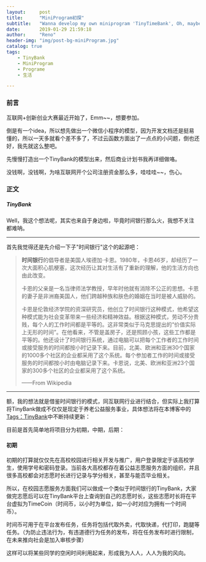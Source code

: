 ```yaml
---
layout:     post
title:      "MiniProgram初探"
subtitle:   "Wanna develop my own miniprogram 'TinyTimeBank', Oh, maybe 'TinyBank' "
date:       2019-01-29 21:59:18
author:     "Reno"
header-img: "img/post-bg-miniProgram.jpg"
catalog: true
tags:
    - TinyBank
    - MiniProgram
    - Programe
    - 生活

---
```


### 前言

互联网+创新创业大赛最近开始了，Emm~~，想要参加。

倒是有一个idea，所以想先做出一个微信小程序的模型，因为开发文档还是挺易懂的，所以一天多就看个差不多了，不过云函数方面出了一点点的小问题，倒也还好，我先就这么整吧。

先慢慢打造出一个TinyBank的模型出来，然后商业计划书我再详细做咯。

没钱啊，没钱啊，为啥互联网开个公司注册资金那么多，哇哇哇~~，伤心。

### 正文

##### TinyBank

Well，我这个想法呢，其实也来自于身边啦，毕竟时间银行那么火，我想不关注都难呐。

---

首先我觉得还是先介绍一下子"时间银行"这个的起源吧：

> ​	**时间银行**的倡导者是美国人埃德加·卡恩。1980年，卡恩46岁，却经历了一次大面积心肌梗塞，这次经历让其对生活有了重新的理解，他的生活方向也由此改变。  
>
> 
>
> ​	卡恩的父亲是一名当律师法学教授，早年时他就有消除不公正的思想。卡恩的妻子是非洲裔美国人，他们跨越种族和肤色的婚姻在当时是被人威胁的。
>
> 
>
> ​	卡恩是伦敦经济学院的资深研究员，他创立了时间银行这种模式，他希望这种模式能为社会变革带来一些经济和精神效益。根据这种模式，劳动不分贵贱，每个人的工作时间都是平等的。这非常类似于马克思提出的“价值实际上无形的时间”。在他看来，不管是盖房子，还是照顾小孩，这些工作都是平等的。他还设计了时间银行系统，通过电脑可以把每个工作者的工作时间或接受服务的时间都按小时记录下来。目前，北美、欧洲和亚洲30个国家的1000多个社区的企业都采用了这个系统。每个参加者工作的时间或接受服务的时间都按小时由电脑记录下来。卡恩说，北美、欧洲和亚洲23个国家的300多个社区的企业都采用了这个系统。
>
>  ——From Wikipedia



---

额，我的想法就是借鉴时间银行的模式，同互联网行业进行结合，但实际上我打算将TinyBank做成不仅仅是现定于养老公益服务事业，具体想法将在本博客中的[Tags：TinyBank](https://lskreno.vip/archive/?tag=TinyBank)中不断持续更新：

目前是首先简单地将项目分为初期，中期，后期：

#### 初期

初期的打算就仅仅先在高校校园进行相关开发与推广，用户登录限定于该高校学生，使用学号和密码登录。当前各大高校都存在着公益志愿服务方面的组织，并且很多高校都会对志愿时长进行记录与学分相关，甚至与能否毕业相关。

所以，在校园志愿服务方面我们可以做成一个类似于时间银行的TinyBank，大家做完志愿后可以在TinyBank平台上查询到自己的志愿时长，这些志愿时长将在平台虚拟为TimeCoin（时间币，以小时为单位，如一小时对应为拥有一个时间币）。

时间币可用于在平台发布任务，任务将包括代取外卖，代取快递，代打印，跑腿等任务。（为防止违法行为，有违道德行为任务的发布，将在任务发布时进行限制，在未来推向社会是加入审核步骤）

这样可以将某些同学的空闲时间利用起来，形成我为人人，人人为我的风向。



















